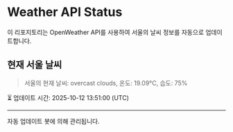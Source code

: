 
# Weather API Status

이 리포지토리는 OpenWeather API를 사용하여 서울의 날씨 정보를 자동으로 업데이트합니다.

## 현재 서울 날씨
> 서울의 현재 날씨: overcast clouds, 온도: 19.09°C, 습도: 75%

⏳ 업데이트 시간: 2025-10-12 13:51:00 (UTC)

---
자동 업데이트 봇에 의해 관리됩니다.
